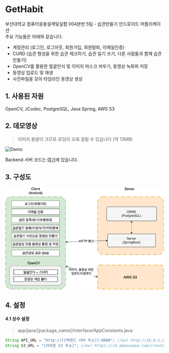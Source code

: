 # GetHabit  
부산대학교 컴퓨터응용설계및실험 004분반 5팀 - 습관만들기 안드로이드 어플리케이션  
주요 기능들은 아래와 같습니다.  
- 계정관리 (로그인, 로그아웃, 회원가입, 회원탈퇴, 이메일인증) 
- CURD (습관 형성을 위한 습관 체크하기, 습관 일기 쓰기, 다른 사람들과 함께 습관만들기)
- OpenCV를 활용한 얼굴인식 및 이미지 마스크 씌우기, 동영상 녹화와 저장
- 동영상 업로드 및 재생
- 사진파일을 모아 타임라인 동영상 생성

## 1. 사용된 자원
OpenCV, JCodec, PostgreSQL, Java Spring, AWS S3

## 2. 데모영상
> 이미지 용량이 크므로 로딩이 오래 걸릴 수 있습니다 (약 13MB)
  
![Demo](./misc/gethabit_demo.gif)

Backend 서버 코드는 [여기](https://github.com/pnu-004-team5/CreatingHabits)에 있습니다.

## 3. 구성도
![Diagram](./misc/gethabit_diagram.png)

## 4. 설정
  
#### 4.1 상수 설정
> app/java/[package_name]/interface/AppConstants.java 
```java
String API_URL = "http://[[백엔드 서버 주소]]:8080"; //ex) http://10.0.2.2:8080; AVD로 실행하고 백엔드서버를 로컬로 실행할때
String S3_URL = "[아마존 S3 주소]"; //ex) https://s3.amazonaws.com/creatinghabits-userfiles-mobilehub-665767729/public
```





